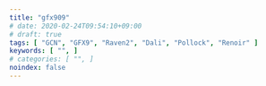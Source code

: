 ```yaml
---
title: "gfx909"
# date: 2020-02-24T09:54:10+09:00
# draft: true
tags: [ "GCN", "GFX9", "Raven2", "Dali", "Pollock", "Renoir" ]
keywords: [ "", ]
# categories: [ "", ]
noindex: false
---
```


